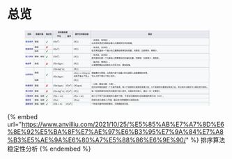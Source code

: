 # 总览

<figure><img src="../.gitbook/assets/排序.png" alt=""><figcaption></figcaption></figure>

{% embed url="https://www.anvilliu.com/2021/10/25/%E5%85%AB%E7%A7%8D%E6%8E%92%E5%BA%8F%E7%AE%97%E6%B3%95%E7%9A%84%E7%A8%B3%E5%AE%9A%E6%80%A7%E5%88%86%E6%9E%90/" %}
排序算法稳定性分析
{% endembed %}
